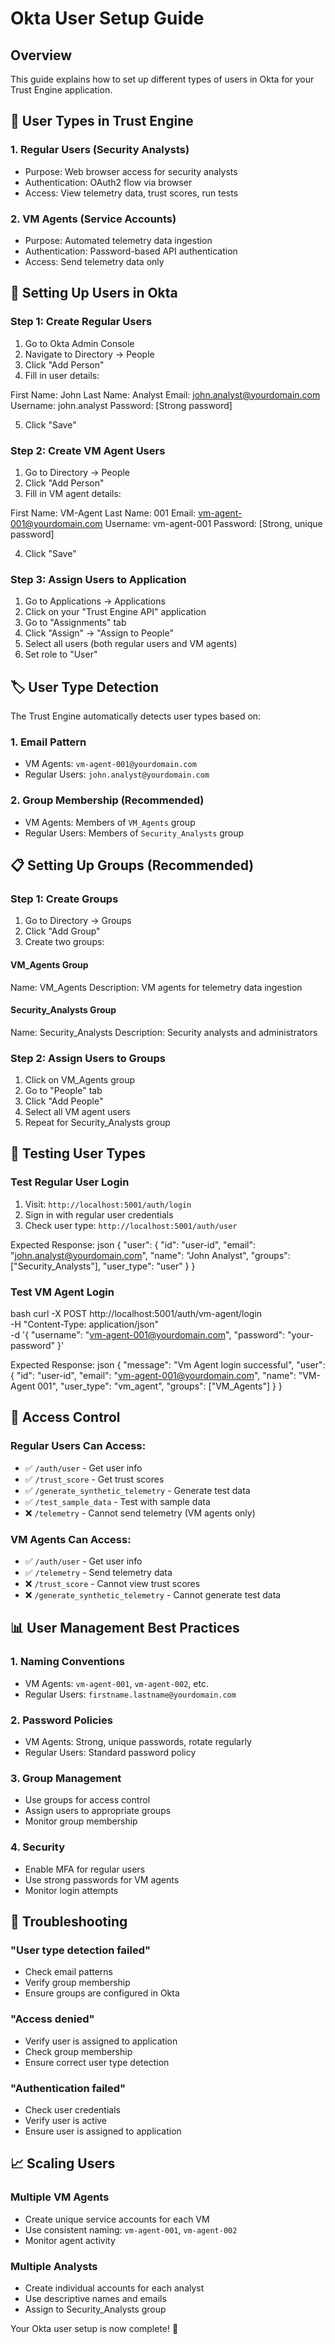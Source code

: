 # Okta User Setup Guide

## Overview
This guide explains how to set up different types of users in Okta for your Trust Engine application.

## 🎯 User Types in Trust Engine

### 1. Regular Users (Security Analysts)
- Purpose: Web browser access for security analysts
- Authentication: OAuth2 flow via browser
- Access: View telemetry data, trust scores, run tests

### 2. VM Agents (Service Accounts)
- Purpose: Automated telemetry data ingestion
- Authentication: Password-based API authentication
- Access: Send telemetry data only

## 🔧 Setting Up Users in Okta

### Step 1: Create Regular Users

1. Go to Okta Admin Console
2. Navigate to Directory → People
3. Click "Add Person"
4. Fill in user details:


First Name: John
Last Name: Analyst
Email: john.analyst@yourdomain.com
Username: john.analyst
Password: [Strong password]


5. Click "Save"

### Step 2: Create VM Agent Users

1. Go to Directory → People
2. Click "Add Person"
3. Fill in VM agent details:


First Name: VM-Agent
Last Name: 001
Email: vm-agent-001@yourdomain.com
Username: vm-agent-001
Password: [Strong, unique password]


4. Click "Save"

### Step 3: Assign Users to Application

1. Go to Applications → Applications
2. Click on your "Trust Engine API" application
3. Go to "Assignments" tab
4. Click "Assign" → "Assign to People"
5. Select all users (both regular users and VM agents)
6. Set role to "User"

## 🏷️ User Type Detection

The Trust Engine automatically detects user types based on:

### 1. Email Pattern
- VM Agents: `vm-agent-001@yourdomain.com`
- Regular Users: `john.analyst@yourdomain.com`

### 2. Group Membership (Recommended)
- VM Agents: Members of `VM_Agents` group
- Regular Users: Members of `Security_Analysts` group

## 📋 Setting Up Groups (Recommended)

### Step 1: Create Groups

1. Go to Directory → Groups
2. Click "Add Group"
3. Create two groups:

#### VM_Agents Group

Name: VM_Agents
Description: VM agents for telemetry data ingestion


#### Security_Analysts Group

Name: Security_Analysts
Description: Security analysts and administrators


### Step 2: Assign Users to Groups

1. Click on VM_Agents group
2. Go to "People" tab
3. Click "Add People"
4. Select all VM agent users
5. Repeat for Security_Analysts group

## 🚀 Testing User Types

### Test Regular User Login

1. Visit: `http://localhost:5001/auth/login`
2. Sign in with regular user credentials
3. Check user type: `http://localhost:5001/auth/user`

Expected Response:
json
{
  "user": {
    "id": "user-id",
    "email": "john.analyst@yourdomain.com",
    "name": "John Analyst",
    "groups": ["Security_Analysts"],
    "user_type": "user"
  }
}


### Test VM Agent Login

bash
curl -X POST http://localhost:5001/auth/vm-agent/login \
  -H "Content-Type: application/json" \
  -d '{
    "username": "vm-agent-001@yourdomain.com",
    "password": "your-password"
  }'


Expected Response:
json
{
  "message": "Vm Agent login successful",
  "user": {
    "id": "user-id",
    "email": "vm-agent-001@yourdomain.com",
    "name": "VM-Agent 001",
    "user_type": "vm_agent",
    "groups": ["VM_Agents"]
  }
}


## 🔐 Access Control

### Regular Users Can Access:
- ✅ `/auth/user` - Get user info
- ✅ `/trust_score` - Get trust scores
- ✅ `/generate_synthetic_telemetry` - Generate test data
- ✅ `/test_sample_data` - Test with sample data
- ❌ `/telemetry` - Cannot send telemetry (VM agents only)

### VM Agents Can Access:
- ✅ `/auth/user` - Get user info
- ✅ `/telemetry` - Send telemetry data
- ❌ `/trust_score` - Cannot view trust scores
- ❌ `/generate_synthetic_telemetry` - Cannot generate test data

## 📊 User Management Best Practices

### 1. Naming Conventions
- VM Agents: `vm-agent-001`, `vm-agent-002`, etc.
- Regular Users: `firstname.lastname@yourdomain.com`

### 2. Password Policies
- VM Agents: Strong, unique passwords, rotate regularly
- Regular Users: Standard password policy

### 3. Group Management
- Use groups for access control
- Assign users to appropriate groups
- Monitor group membership

### 4. Security
- Enable MFA for regular users
- Use strong passwords for VM agents
- Monitor login attempts

## 🚨 Troubleshooting

### "User type detection failed"
- Check email patterns
- Verify group membership
- Ensure groups are configured in Okta

### "Access denied"
- Verify user is assigned to application
- Check group membership
- Ensure correct user type detection

### "Authentication failed"
- Check user credentials
- Verify user is active
- Ensure user is assigned to application

## 📈 Scaling Users

### Multiple VM Agents
- Create unique service accounts for each VM
- Use consistent naming: `vm-agent-001`, `vm-agent-002`
- Monitor agent activity

### Multiple Analysts
- Create individual accounts for each analyst
- Use descriptive names and emails
- Assign to Security_Analysts group

Your Okta user setup is now complete! 🎉 